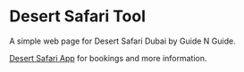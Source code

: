 # Desert Safari Tool
A simple web page for Desert Safari Dubai by Guide N Guide.

[Desert Safari App](https://desertsafaridubaiii.com) for bookings and more information.
